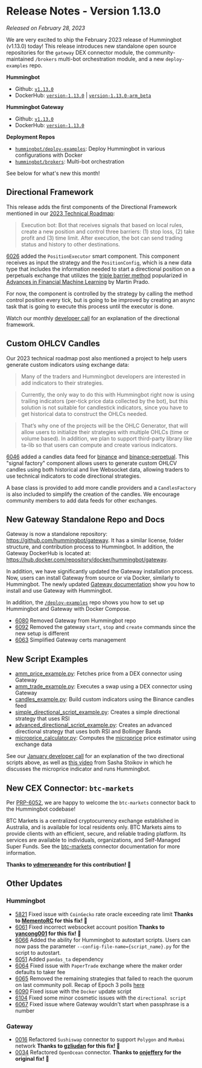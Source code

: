 # Release Notes - Version 1.13.0

*Released on February 28, 2023*

We are very excited to ship the February 2023 release of Hummingbot (v1.13.0) today! This release introduces new standalone open source repositories for the `gateway` DEX connector module, the community-maintained `/brokers` multi-bot orchestration module, and a new `deploy-examples` repo. 

**Hummingbot**

* Github: [`v1.13.0`](https://github.com/hummingbot/hummingbot/releases/tag/v1.13.0)
* DockerHub: [`version-1.13.0`](https://hub.docker.com/r/hummingbot/hummingbot/tags?name=version-1.13.0) | [`version-1.13.0-arm_beta`](https://hub.docker.com/r/hummingbot/hummingbot/tags?name=version-1.13.0-arm)

**Hummingbot Gateway**

* Github: [`v1.13.0`](https://github.com/hummingbot/gateway/releases/tag/v1.13.0)
* DockerHub: [`version-1.13.0`](https://hub.docker.com/r/hummingbot/gateway/tags?name=version-1.13.0)

**Deployment Repos**

- [`hummingbot/deploy-examples`](https://github.com/hummingbot/deploy-examples): Deploy Hummingbot in various configurations with Docker
- [`hummingbot/brokers`](https://github.com/hummingbot/brokers): Multi-bot orchestration

See below for what's new this month!

## Directional Framework

This release adds the first components of the Directional Framework mentioned in our [2023 Technical Roadmap](https://blog.hummingbot.org/technical-roadmap-2023/):

> Execution bot: Bot that receives signals that based on local rules, create a new position and control three barriers: (1) stop loss, (2) take profit and (3) time limit. After execution, the bot can send trading status and history to other destinations.

[6026](https://github.com/hummingbot/hummingbot/pull/6026) added the `PositionExecutor` smart component. This component receives as input the strategy and the `PositionConfig`, which is a new data type that includes the information needed to start a directional position on a perpetuals exchange that utilizes the [triple barrier method](https://www.mlfinlab.com/en/latest/labeling/tb_meta_labeling.html) popularized in [Advances in Financial Machine Learning](https://www.wiley.com/en-us/Advances+in+Financial+Machine+Learning-p-9781119482086) by Martin Prado.

For now, the component is controlled by the strategy by calling the method control position every tick, but is going to be improved by creating an async task that is going to execute this process until the executor is done.

Watch our monthly [developer call](https://www.youtube.com/watch?v=X63rACPjtUE) for an explanation of the directional framework.

## Custom OHLCV Candles

Our 2023 technical roadmap post also mentioned a project to help users generate custom indicators using exchange data:

> Many of the traders and Hummingbot developers are interested in add indicators to their strategies.

> Currently, the only way to do this with Hummingbot right now is using trailing indicators (per-tick price data collected by the bot), but this solution is not suitable for candlestick indicators, since you have to get historical data to construct the OHLCs needed.

> That’s why one of the projects will be the OHLC Generator, that will allow users to initialize their strategies with multiple OHLCs (time or volume based). In addition, we plan to support third-party library like ta-lib so that users can compute and create various indicators.

[6046](https://github.com/hummingbot/hummingbot/pull/6046) added a candles data feed for [binance](../exchanges/binance/index.md) and [binance-perpetual](../exchanges/binance/index.md). This "signal factory" component allows users to generate custom OHLCV candles using both historical and live Websocket data, allowing traders to use technical indicators to code directional strategies.

A base class is provided to add more candle providers and a `CandlesFactory` is also included to simplify the creation of the candles. We encourage community members to add data feeds for other exchanges.

## New Gateway Standalone Repo and Docs

Gateway is now a standalone repository: <https://github.com/hummingbot/gateway>. It has a similar license, folder structure, and contribution process to Hummingbot. In addition, the Gateway DockerHub is located at: <https://hub.docker.com/repository/docker/hummingbot/gateway>.

In addition, we have significantly updated the Gateway installation process. Now, users can install Gateway from source or via Docker, similarly to Hummingbot. The newly updated [Gateway documentation](https://docs.hummingbot.org/gateway/) show you how to install and use Gateway with Hummingbot. 

In addition, the [`/deploy-examples`](https://github.com/hummingbot/deploy-examples) repo shows you how to set up Hummingbot and Gateway with Docker Compose.

- [6080](https://github.com/hummingbot/hummingbot/pull/6080) Removed Gateway from Hummingbot repo
- [6092](https://github.com/hummingbot/hummingbot/pull/6092) Removed the gateway `start`, `stop` and `create` commands since the new setup is different
- [6063](https://github.com/hummingbot/hummingbot/pull/6063) Simplified Gateway certs management

## New Script Examples

- [amm_price_example.py](https://github.com/hummingbot/hummingbot/blob/master/scripts/amm_price_example.py): Fetches price from a DEX connector using Gateway
- [amm_trade_example.py](https://github.com/hummingbot/hummingbot/blob/master/scripts/amm_trade_example.py): Executes a swap using a DEX connector using Gateway
- [candles_example.py](https://github.com/hummingbot/hummingbot/blob/master/scripts/candle_example.py): Build custom indicators using the Binance candles feed
- [simple_directional_script_example.py](https://github.com/hummingbot/hummingbot/blob/master/scripts/advanced_directional_strategy_example.py): Creates a simple directional strategy that uses RSI
- [advanced_directional_script_example.py](https://github.com/hummingbot/hummingbot/blob/master/scripts/simple_directional_strategy_example.py): Creates an advanced directional strategy that uses both RSI and Bollinger Bands
- [microprice_calculator.py](https://github.com/hummingbot/hummingbot/blob/master/scripts/microprice_calculator.py): Computes the [microprice](https://papers.ssrn.com/sol3/papers.cfm?abstract_id=2970694) price estimator using exchange data

See our [January developer call](https://www.youtube.com/watch?v=X63rACPjtUE) for an explanation of the two directional scripts above, as well as [this video](https://youtu.be/S7eig5VXFpY?t=2439) from Sasha Stoikov in which he discusses the microprice indicator and runs Hummingbot.

## New CEX Connector: `btc-markets`

Per [PRP-6052](https://snapshot.org/#/hbot.eth/proposal/0x3766f03b59e8484a80e0ba5a774aca43962a024ab46c9cc15b0a96656df1dc99), we are happy to welcome the `btc-markets` connector back to the Hummingbot codebase!

BTC Markets is a centralized cryptocurrency exchange established in Australia, and is available for local residents only. BTC Markets aims to provide clients with an efficient, secure, and reliable trading platform. Its services are available to individuals, organizations, and Self-Managed Super Funds. See the [btc-markets](../exchanges/btc-markets.md) connector documentation for more information.

**Thanks to [vdmerweandre](https://github.com/vdmerweandre) for this contribution! 🙏**


## Other Updates

### Hummingbot

- [5821](https://github.com/hummingbot/hummingbot/pull/5821) Fixed issue with `CoinGecko` rate oracle exceeding rate limit **Thanks to [MementoRC](https://github.com/MementoRC) for this fix! 🙏**
- [6061](https://github.com/hummingbot/hummingbot/pull/6061) Fixed incorrect websocket account position **Thanks to [yancong001](https://github.com/yancong001) for this fix! 🙏**
- [6066](https://github.com/hummingbot/hummingbot/pull/6066) Added the ability for Hummingbot to autostart scripts. Users can now pass the parameter `--config-file-name={script_name}.py` for the script to autostart.
- [6051](https://github.com/hummingbot/hummingbot/pull/6051) Added `pandas_ta` dependency
- [6064](https://github.com/hummingbot/hummingbot/pull/6064) Fixed issue with `PaperTrade` exchange where the maker order defaults to taker fee
- [6065](https://github.com/hummingbot/hummingbot/pull/6065) Removed the remaining strategies that failed to reach the quorum on last community poll. Recap of Epoch 3 polls [here](https://blog.hummingbot.org/epoch-3-polls/)
- [6090](https://github.com/hummingbot/hummingbot/pull/6090) Fixed issue with the `Docker` update script
- [6104](https://github.com/hummingbot/hummingbot/pull/6104) Fixed some minor cosmetic issues with the `directional script`
- [6067](https://github.com/hummingbot/hummingbot/pull/6067) Fixed issue where Gateway wouldn't start when passphrase is a number

### Gateway

- [0016](https://github.com/hummingbot/gateway/pull/0016) Refactored `Sushiswap` connector to support `Polygon` and `Mumbai` network **Thanks to [gzliudan](https://github.com/gzliudan) for this fix! 🙏**
- [0034](https://github.com/hummingbot/gateway/pull/0034) Refactored `OpenOcean` connector. **Thanks to [onjeffery](https://github.com/onjeffery) for the original fix! 🙏**
